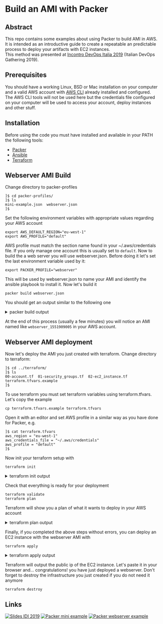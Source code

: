 # Build an AMI with Packer

## Abstract

This repo contains some examples about using Packer to build AMI in AWS. It is intended as an introductive guide to create a repeatable an predictable process to deploy your artifacts with EC2 instances.  
This method was presented at [Incontro DevOps Italia 2019](https://2019.incontrodevops.it/talks.html#gianluca-mascolo) (Italian DevOps Gathering 2019).

## Prerequisites

You should have a working Linux, BSD or Mac installation on your computer and a valid AWS account with [AWS CLI](https://aws.amazon.com/cli/) already installed and configured. The AWS CLI tools will not be used here but the credentials file configured on your computer will be used to access your account, deploy instances and other stuff.

## Installation

Before using the code you must have installed and available in your PATH the following tools:
- [Packer](https://www.packer.io/downloads.html)
- [Ansible](https://docs.ansible.com/ansible/latest/installation_guide/intro_installation.html)
- [Terraform](https://www.terraform.io/downloads.html)

## Webserver AMI Build

Change directory to packer-profiles
```
]$ cd packer-profiles/
]$ ls
mini-example.json  webserver.json
]$
```
Set the following environment variables with appropriate values regarding your AWS account
```
export AWS_DEFAULT_REGION="eu-west-1"
export AWS_PROFILE="default"
```
AWS profile must match the section name found in your ~/.aws/credentials file. If you only manage one account this is usually set to `default`. Now to build the a web server you will use webserver.json. Before doing it let's set the last environment variable used by it:
```
export PACKER_PROFILE="webserver"
```
This will be used by webserver.json to name your AMI and identify the ansible playbook to install it. Now let's build it
```
packer build webserver.json
```
You should get an output similar to the following one
<details><summary>packer build output</summary>
<p>

``` 
]$ packer build webserver.json
amazon-ebs output will be in this color.

==> amazon-ebs: Prevalidating AMI Name: webserver_1551909005
    amazon-ebs: Found Image ID: ami-0bfb4cded51a2ab3e
==> amazon-ebs: Creating temporary keypair: packer_5c80408d-1ad6-3b57-e06f-a75bc7053184
==> amazon-ebs: Creating temporary security group for this instance: packer_5c80409b-c9da-2f51-90cb-095a03b9a481
==> amazon-ebs: Authorizing access to port 22 from 0.0.0.0/0 in the temporary security group...
==> amazon-ebs: Launching a source AWS instance...
==> amazon-ebs: Adding tags to source instance
    amazon-ebs: Adding tag: "Name": "Packer Builder"
    amazon-ebs: Instance ID: i-0b3edb7d2e9574849
==> amazon-ebs: Waiting for instance (i-0b3edb7d2e9574849) to become ready...
==> amazon-ebs: Using ssh communicator to connect: 34.245.218.28
==> amazon-ebs: Waiting for SSH to become available...
==> amazon-ebs: Connected to SSH!
==> amazon-ebs: Provisioning with Ansible...
==> amazon-ebs: Executing Ansible: ansible-playbook --extra-vars packer_build_name=amazon-ebs packer_builder_type=amazon-ebs -o IdentitiesOnly=yes -i /tmp/packer-provisioner-ansible978552682 /home/gmascolo/Programs/packer/ansible-playbooks/webserver.yml -e ansible_ssh_private_key_file=/tmp/ansible-key734980727
    amazon-ebs:
    amazon-ebs: PLAY [webserver] ***************************************************************
    amazon-ebs:
    amazon-ebs: TASK [Gathering Facts] *********************************************************
    amazon-ebs: ok: [webserver]
    amazon-ebs:
    amazon-ebs: TASK [Timezone Configuration] **************************************************
    amazon-ebs: changed: [webserver]
    amazon-ebs:
    amazon-ebs: TASK [Install Packages] ********************************************************
    amazon-ebs: changed: [webserver]
    amazon-ebs:
    amazon-ebs: TASK [Enable Apache Web Server] ************************************************
    amazon-ebs: changed: [webserver]
    amazon-ebs:
    amazon-ebs: TASK [Create index.html] *******************************************************
    amazon-ebs: changed: [webserver]
    amazon-ebs:
    amazon-ebs: PLAY RECAP *********************************************************************
    amazon-ebs: webserver                  : ok=5    changed=4    unreachable=0    failed=0
    amazon-ebs:
==> amazon-ebs: Stopping the source instance...
    amazon-ebs: Stopping instance, attempt 1
==> amazon-ebs: Waiting for the instance to stop...
==> amazon-ebs: Creating unencrypted AMI webserver_1551909005 from instance i-0b3edb7d2e9574849
    amazon-ebs: AMI: ami-02e1f279cf40e8873
==> amazon-ebs: Waiting for AMI to become ready...
==> amazon-ebs: Terminating the source AWS instance...
==> amazon-ebs: Cleaning up any extra volumes...
==> amazon-ebs: No volumes to clean up, skipping
==> amazon-ebs: Deleting temporary security group...
==> amazon-ebs: Deleting temporary keypair...
Build 'amazon-ebs' finished.

==> Builds finished. The artifacts of successful builds are:
--> amazon-ebs: AMIs were created:
eu-west-1: ami-02e1f279cf40e8873

]$

```

</p>
</details>
  
At the end of this process (usually a few minutes) you will notice an AMI named like `webserver_1551909005` in your AWS account.

## Webserver AMI deployment

Now let's deploy the AMI you just created with terraform. Change directory to terraform:
```
]$ cd ../terraform/
]$ ls
00-account.tf  01-security_groups.tf  02-ec2_instance.tf  terraform.tfvars.example
]$
```
To use terraform you must set terraform variables using terraform.tfvars. Let's copy the example
```
cp terraform.tfvars.example terraform.tfvars
```
Open it with an editor and set AWS profile in a similar way as you have done for Packer, e.g.
```
]$ cat terraform.tfvars
aws_region = "eu-west-1"
aws_credentials_file = "~/.aws/credentials"
aws_profile = "default"
]$
```
Now init your terraform setup with
```
terraform init
```
<details><summary>terraform init output</summary>
<p>

``` 
]$ terraform init

Initializing provider plugins...
- Checking for available provider plugins on https://releases.hashicorp.com...
- Downloading plugin for provider "aws" (2.0.0)...
- Downloading plugin for provider "http" (1.0.1)...
- Downloading plugin for provider "tls" (1.2.0)...

The following providers do not have any version constraints in configuration,
so the latest version was installed.

To prevent automatic upgrades to new major versions that may contain breaking
changes, it is recommended to add version = "..." constraints to the
corresponding provider blocks in configuration, with the constraint strings
suggested below.

* provider.aws: version = "~> 2.0"
* provider.http: version = "~> 1.0"
* provider.tls: version = "~> 1.2"

Terraform has been successfully initialized!

You may now begin working with Terraform. Try running "terraform plan" to see
any changes that are required for your infrastructure. All Terraform commands
should now work.

If you ever set or change modules or backend configuration for Terraform,
rerun this command to reinitialize your working directory. If you forget, other
commands will detect it and remind you to do so if necessary.
]$ 
```

</p>
</details>
  
Check that everything is ready for your deployment
```
terraform validate
terraform plan
```
Terraform will show you a plan of what it wants to deploy in your AWS account

<details><summary>terraform plan output</summary>
<p>

``` 
]$ terraform validate
]$ terraform plan
Refreshing Terraform state in-memory prior to plan...
The refreshed state will be used to calculate this plan, but will not be
persisted to local or remote state storage.

data.http.public_ip: Refreshing state...
data.aws_ami.webserver: Refreshing state...

------------------------------------------------------------------------

An execution plan has been generated and is shown below.
Resource actions are indicated with the following symbols:
  + create
 <= read (data resources)

Terraform will perform the following actions:

 <= data.aws_subnet_ids.default_subnets
      id:                                        <computed>
      ids.#:                                     <computed>
      tags.%:                                    <computed>
      vpc_id:                                    "${aws_default_vpc.default_vpc.id}"

  + aws_default_vpc.default_vpc
      id:                                        <computed>
      arn:                                       <computed>
      assign_generated_ipv6_cidr_block:          <computed>
      cidr_block:                                <computed>
      default_network_acl_id:                    <computed>
      default_route_table_id:                    <computed>
      default_security_group_id:                 <computed>
      dhcp_options_id:                           <computed>
      enable_classiclink:                        <computed>
      enable_classiclink_dns_support:            <computed>
      enable_dns_hostnames:                      <computed>
      enable_dns_support:                        "true"
      instance_tenancy:                          <computed>
      ipv6_association_id:                       <computed>
      ipv6_cidr_block:                           <computed>
      main_route_table_id:                       <computed>
      owner_id:                                  <computed>

  + aws_instance.web
      id:                                        <computed>
      ami:                                       "ami-02e1f279cf40e8873"
      arn:                                       <computed>
      associate_public_ip_address:               "true"
      availability_zone:                         <computed>
      cpu_core_count:                            <computed>
      cpu_threads_per_core:                      <computed>
      ebs_block_device.#:                        <computed>
      ephemeral_block_device.#:                  <computed>
      get_password_data:                         "false"
      host_id:                                   <computed>
      instance_initiated_shutdown_behavior:      "terminate"
      instance_state:                            <computed>
      instance_type:                             "t2.micro"
      ipv6_address_count:                        <computed>
      ipv6_addresses.#:                          <computed>
      key_name:                                  "terraform-ssh-key"
      network_interface.#:                       <computed>
      network_interface_id:                      <computed>
      password_data:                             <computed>
      placement_group:                           <computed>
      primary_network_interface_id:              <computed>
      private_dns:                               <computed>
      private_ip:                                <computed>
      public_dns:                                <computed>
      public_ip:                                 <computed>
      root_block_device.#:                       "1"
      root_block_device.0.delete_on_termination: "true"
      root_block_device.0.volume_id:             <computed>
      root_block_device.0.volume_size:           "3"
      root_block_device.0.volume_type:           "standard"
      security_groups.#:                         <computed>
      source_dest_check:                         "true"
      subnet_id:                                 "${data.aws_subnet_ids.default_subnets.ids[0]}"
      tags.%:                                    "1"
      tags.Name:                                 "terraform packer deploy"
      tenancy:                                   <computed>
      volume_tags.%:                             <computed>
      vpc_security_group_ids.#:                  <computed>

  + aws_key_pair.terraform-ssh-key
      id:                                        <computed>
      fingerprint:                               <computed>
      key_name:                                  "terraform-ssh-key"
      public_key:                                "${tls_private_key.terraform-ssh-key.public_key_openssh}"

  + aws_security_group.http_in
      id:                                        <computed>
      arn:                                       <computed>
      description:                               "Allow HTTP Traffic"
      egress.#:                                  "1"
      egress.482069346.cidr_blocks.#:            "1"
      egress.482069346.cidr_blocks.0:            "0.0.0.0/0"
      egress.482069346.description:              ""
      egress.482069346.from_port:                "0"
      egress.482069346.ipv6_cidr_blocks.#:       "0"
      egress.482069346.prefix_list_ids.#:        "0"
      egress.482069346.protocol:                 "-1"
      egress.482069346.security_groups.#:        "0"
      egress.482069346.self:                     "false"
      egress.482069346.to_port:                  "0"
      ingress.#:                                 "1"
      ingress.627927811.cidr_blocks.#:           "1"
      ingress.627927811.cidr_blocks.0:           "REDACTED"
      ingress.627927811.description:             ""
      ingress.627927811.from_port:               "80"
      ingress.627927811.ipv6_cidr_blocks.#:      "0"
      ingress.627927811.prefix_list_ids.#:       "0"
      ingress.627927811.protocol:                "tcp"
      ingress.627927811.security_groups.#:       "0"
      ingress.627927811.self:                    "false"
      ingress.627927811.to_port:                 "80"
      name:                                      "http_in"
      owner_id:                                  <computed>
      revoke_rules_on_delete:                    "false"
      vpc_id:                                    "${aws_default_vpc.default_vpc.id}"

  + aws_security_group.ssh_in
      id:                                        <computed>
      arn:                                       <computed>
      description:                               "Allow SSH Traffic"
      egress.#:                                  "1"
      egress.482069346.cidr_blocks.#:            "1"
      egress.482069346.cidr_blocks.0:            "0.0.0.0/0"
      egress.482069346.description:              ""
      egress.482069346.from_port:                "0"
      egress.482069346.ipv6_cidr_blocks.#:       "0"
      egress.482069346.prefix_list_ids.#:        "0"
      egress.482069346.protocol:                 "-1"
      egress.482069346.security_groups.#:        "0"
      egress.482069346.self:                     "false"
      egress.482069346.to_port:                  "0"
      ingress.#:                                 "1"
      ingress.2584783984.cidr_blocks.#:          "1"
      ingress.2584783984.cidr_blocks.0:          "REDACTED"
      ingress.2584783984.description:            ""
      ingress.2584783984.from_port:              "22"
      ingress.2584783984.ipv6_cidr_blocks.#:     "0"
      ingress.2584783984.prefix_list_ids.#:      "0"
      ingress.2584783984.protocol:               "tcp"
      ingress.2584783984.security_groups.#:      "0"
      ingress.2584783984.self:                   "false"
      ingress.2584783984.to_port:                "22"
      name:                                      "ssh_in"
      owner_id:                                  <computed>
      revoke_rules_on_delete:                    "false"
      vpc_id:                                    "${aws_default_vpc.default_vpc.id}"

  + tls_private_key.terraform-ssh-key
      id:                                        <computed>
      algorithm:                                 "RSA"
      ecdsa_curve:                               "P224"
      private_key_pem:                           <computed>
      public_key_fingerprint_md5:                <computed>
      public_key_openssh:                        <computed>
      public_key_pem:                            <computed>
      rsa_bits:                                  "2048"


Plan: 6 to add, 0 to change, 0 to destroy.

------------------------------------------------------------------------

Note: You didn't specify an "-out" parameter to save this plan, so Terraform
can't guarantee that exactly these actions will be performed if
"terraform apply" is subsequently run.

]$ 
```

</p>
</details>
  
Finally, if you completed the above steps without errors, you can deploy an EC2 instance with the webserver AMI with
```
terraform apply
```

<details><summary>terraform apply output</summary>
<p>

``` 
]$ terraform apply
data.http.public_ip: Refreshing state...
data.aws_ami.webserver: Refreshing state...

An execution plan has been generated and is shown below.
Resource actions are indicated with the following symbols:
  + create
 <= read (data resources)

Terraform will perform the following actions:

 <= data.aws_subnet_ids.default_subnets
      id:                                        <computed>
      ids.#:                                     <computed>
      tags.%:                                    <computed>
      vpc_id:                                    "${aws_default_vpc.default_vpc.id}"

  + aws_default_vpc.default_vpc
      id:                                        <computed>
      arn:                                       <computed>

... OMITTED ...

  + tls_private_key.terraform-ssh-key
      id:                                        <computed>
      algorithm:                                 "RSA"
      ecdsa_curve:                               "P224"
      private_key_pem:                           <computed>
      public_key_fingerprint_md5:                <computed>
      public_key_openssh:                        <computed>
      public_key_pem:                            <computed>
      rsa_bits:                                  "2048"


Plan: 6 to add, 0 to change, 0 to destroy.

Do you want to perform these actions?
  Terraform will perform the actions described above.
  Only 'yes' will be accepted to approve.

  Enter a value: yes

tls_private_key.terraform-ssh-key: Creating...
  algorithm:                  "" => "RSA"
  ecdsa_curve:                "" => "P224"
  private_key_pem:            "" => "<computed>"
  public_key_fingerprint_md5: "" => "<computed>"
  public_key_openssh:         "" => "<computed>"
  public_key_pem:             "" => "<computed>"
  rsa_bits:                   "" => "2048"
tls_private_key.terraform-ssh-key: Creation complete after 0s

... OMITTED ...

aws_instance.web: Still creating... (10s elapsed)
aws_instance.web: Still creating... (20s elapsed)
aws_instance.web: Still creating... (30s elapsed)
aws_instance.web: Creation complete after 31s

Apply complete! Resources: 6 added, 0 changed, 0 destroyed.

Outputs:

Public IP = X.Y.Z.K
]$ 
```

</p>
</details>
  
Terraform will output the public ip of the EC2 instance. Let's paste it in your browser and... congratulations! you have just deployed a webserver.
Don't forget to destroy the infrastructure you just created if you do not need it anymore
```
terraform destroy
```
## Links

[![Slides IDI 2019](https://lh4.googleusercontent.com/qT7NFUh275fqL9U-_2uFCUNunEIlp8jynuqzLanO-Xn2N_udn6N5MiFWe9-l5uSUd7qR40VtpyhirUAcGTllgYtt0jtwuXm4P_VR8Suq1uBoJB8y8osNzHQOejocapdykiNeZrmWT1E3UDMPckKGnHgx2YPrWYcv5GUHMDEzZoIdMixDz7RK3n-bhxqv9l4OIvMEcA=s280)](https://docs.google.com/presentation/d/1yT9Wa4O3Noi0-nTFar8TkdNbi8HhLk55TsXP8yIhafc/edit?usp=sharing "Slides IDI 2019")
[![Packer mini example](http://i.vimeocdn.com/video/764685304_200x150.jpg)](https://vimeo.com/321868330 "Video - Packer mini-example.json")
[![Packer webserver example](http://i.vimeocdn.com/video/764689967_200x150.jpg)](https://vimeo.com/321871067 "Video - Packer webserver.json")
